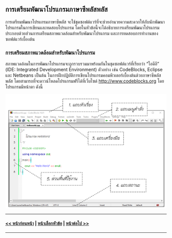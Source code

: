 ## การเตรียมพัฒนาโปรแกรมภาษาซีพลัสพลัส
การเตรียมพัฒนาโปรแกรมภาษาซีพลัส จะใช้ชุดซอฟต์แวร์ที่จะช่วยอำนวยความสะดวกให้กับนักพัฒนาโปรแกรมในการเขียนและทดสอบโปรแกรม โดยในหัวข้อนี้จะได้อธิบายการเตรียมพัฒนาโปรแกรมประกอบด้วยส่วนการเตรียมสภาพแวดล้อมสำหรับพัฒนาโปรแกรม และการทดสอบการทำงานของซอฟต์แวร์เบื้องต้น

### การเตรียมสภาพแวดล้อมสำหรับพัฒนาโปรแกรม
สภาพแวดล้อมในการพัฒนาโปรแกรมจะถูกรวบรวมมาพร้อมกันในชุดซอฟต์แวร์ที่เรียกว่า “ไอดีอี” (IDE: Integrated Development Environment) ตัวอย่าง เช่น CodeBlocks, Eclipse และ Netbeans เป็นต้น ในการฝึกปฏิบัติการเขียนโปรแกรมคอมพิวเตอร์เบื้องต้นด้วยภาษาซีพลัสพลัส โดยสามารถที่จะดาวน์โหลดโปรแกรมฟรีได้ที่เว็บไซต์ http://www.codeblocks.org โดยโปรแกรมมีหน้าตา ดังนี้

<img src=img/0105.png>


---
#### [<< หน้าก่อนหน้า](0103.md) | [หน้าเลือกหัวข้อ](README.md) | [หน้าต่อไป >>](0105.md)
---
